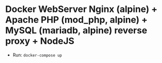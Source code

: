 # Docker WebServer Nginx (alpine) + Apache PHP (mod_php, alpine) + MySQL (mariadb, alpine) reverse proxy + NodeJS
- Run: `docker-compose up`

